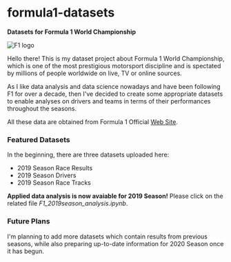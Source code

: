 # formula1-datasets

**Datasets for Formula 1 World Championship**

![F1 logo](https://i.ibb.co/0Cv5J79/f1-logo-present.png)

Hello there! This is my dataset project about Formula 1 World Championship, which is one of the most prestigious motorsport discipline and is spectated by millions of people worldwide on live, TV or online sources.

As I like data analysis and data science nowadays and have been following F1 for over a decade, then I've decided to create some appropriate datasets to enable analyses on drivers and teams in terms of their performances throughout the seasons.

All these data are obtained from Formula 1 Official [Web Site](https://www.formula1.com/).

### Featured Datasets

In the beginning, there are three datasets uploaded here:

- 2019 Season Race Results
- 2019 Season Drivers
- 2019 Season Race Tracks

**Applied data analysis is now avaiable for 2019 Season!** Please click on the related file _F1_2019season_analysis.ipynb_.

### Future Plans

I'm planning to add more datasets which contain results from previous seasons, while also preparing up-to-date information for 2020 Season once it has begun.

